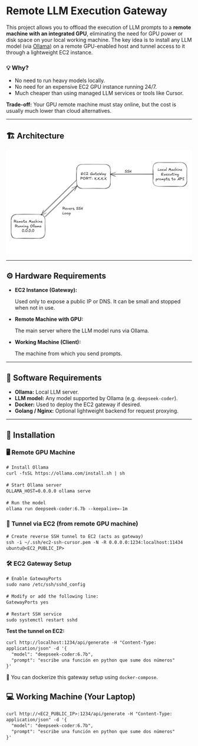 # Remote LLM Execution Gateway

This project allows you to offload the execution of LLM prompts to a **remote machine with an integrated GPU**, eliminating the need for GPU power or disk space on your local working machine. The key idea is to install any LLM model (via [Ollama](https://ollama.com/)) on a remote GPU-enabled host and tunnel access to it through a lightweight EC2 instance.

### 💡 Why?

- No need to run heavy models locally.
- No need for an expensive EC2 GPU instance running 24/7.
- Much cheaper than using managed LLM services or tools like Cursor.

**Trade-off:** Your GPU remote machine must stay online, but the cost is usually much lower than cloud alternatives.

---

## 🏗️ Architecture

![Architecture Diagram](assets/Screenshot_from_2025-06-22_02-27-42.png)

---

## ⚙️ Hardware Requirements

- **EC2 Instance (Gateway):**
    
    Used only to expose a public IP or DNS. It can be small and stopped when not in use.
    
- **Remote Machine with GPU:**
    
    The main server where the LLM model runs via Ollama.
    
- **Working Machine (Client):**
    
    The machine from which you send prompts.
    

---

## 🧰 Software Requirements

- **Ollama:** Local LLM server.
- **LLM model:** Any model supported by Ollama (e.g. `deepseek-coder`).
- **Docker:** Used to deploy the EC2 gateway if desired.
- **Golang / Nginx:** Optional lightweight backend for request proxying.

---

## 🚀 Installation

### 🖥️ Remote GPU Machine

```
# Install Ollama
curl -fsSL https://ollama.com/install.sh | sh

# Start Ollama server
OLLAMA_HOST=0.0.0.0 ollama serve

# Run the model
ollama run deepseek-coder:6.7b --keepalive=-1m
```

### 🔁 Tunnel via EC2 (from remote GPU machine)

```
# Create reverse SSH tunnel to EC2 (acts as gateway)
ssh -i ~/.ssh/ec2-ssh-cursor.pem -N -R 0.0.0.0:1234:localhost:11434 ubuntu@<EC2_PUBLIC_IP>
```

### 🛠️ EC2 Gateway Setup

```
# Enable GatewayPorts
sudo nano /etc/ssh/sshd_config

# Modify or add the following line:
GatewayPorts yes

# Restart SSH service
sudo systemctl restart sshd
```

**Test the tunnel on EC2:**

```
curl http://localhost:1234/api/generate -H "Content-Type: application/json" -d '{
  "model": "deepseek-coder:6.7b",
  "prompt": "escribe una función en python que sume dos números"
}'
```

🔧 You can dockerize this gateway setup using `docker-compose`.

## 💻 Working Machine (Your Laptop)

```
curl http://<EC2_PUBLIC_IP>:1234/api/generate -H "Content-Type: application/json" -d '{
  "model": "deepseek-coder:6.7b",
  "prompt": "escribe una función en python que sume dos números"
}'
```
